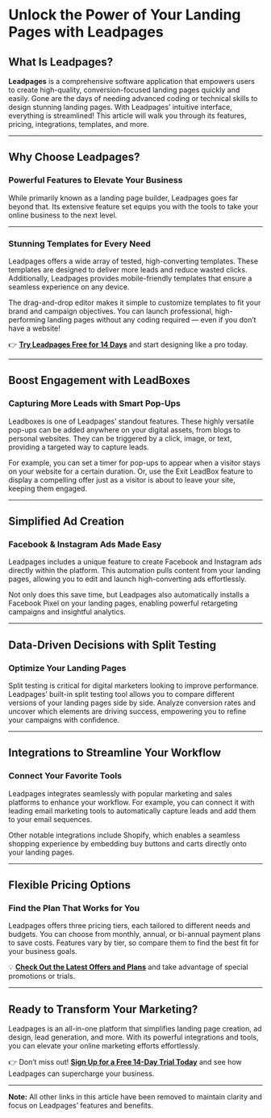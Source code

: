 # Unlock the Power of Your Landing Pages with Leadpages

## What Is Leadpages?

**Leadpages** is a comprehensive software application that empowers users to create high-quality, conversion-focused landing pages quickly and easily. Gone are the days of needing advanced coding or technical skills to design stunning landing pages. With Leadpages’ intuitive interface, everything is streamlined! This article will walk you through its features, pricing, integrations, templates, and more.

---

## Why Choose Leadpages?

### Powerful Features to Elevate Your Business

While primarily known as a landing page builder, Leadpages goes far beyond that. Its extensive feature set equips you with the tools to take your online business to the next level.

---

### Stunning Templates for Every Need

Leadpages offers a wide array of tested, high-converting templates. These templates are designed to deliver more leads and reduce wasted clicks. Additionally, Leadpages provides mobile-friendly templates that ensure a seamless experience on any device.

The drag-and-drop editor makes it simple to customize templates to fit your brand and campaign objectives. You can launch professional, high-performing landing pages without any coding required — even if you don’t have a website!

👉 **[Try Leadpages Free for 14 Days](https://bit.ly/LEadPages)** and start designing like a pro today.

---

## Boost Engagement with LeadBoxes

### Capturing More Leads with Smart Pop-Ups

Leadboxes is one of Leadpages’ standout features. These highly versatile pop-ups can be added anywhere on your digital assets, from blogs to personal websites. They can be triggered by a click, image, or text, providing a targeted way to capture leads.

For example, you can set a timer for pop-ups to appear when a visitor stays on your website for a certain duration. Or, use the Exit LeadBox feature to display a compelling offer just as a visitor is about to leave your site, keeping them engaged.

---

## Simplified Ad Creation

### Facebook & Instagram Ads Made Easy

Leadpages includes a unique feature to create Facebook and Instagram ads directly within the platform. This automation pulls content from your landing pages, allowing you to edit and launch high-converting ads effortlessly.

Not only does this save time, but Leadpages also automatically installs a Facebook Pixel on your landing pages, enabling powerful retargeting campaigns and insightful analytics.

---

## Data-Driven Decisions with Split Testing

### Optimize Your Landing Pages

Split testing is critical for digital marketers looking to improve performance. Leadpages’ built-in split testing tool allows you to compare different versions of your landing pages side by side. Analyze conversion rates and uncover which elements are driving success, empowering you to refine your campaigns with confidence.

---

## Integrations to Streamline Your Workflow

### Connect Your Favorite Tools

Leadpages integrates seamlessly with popular marketing and sales platforms to enhance your workflow. For example, you can connect it with leading email marketing tools to automatically capture leads and add them to your email sequences.

Other notable integrations include Shopify, which enables a seamless shopping experience by embedding buy buttons and carts directly onto your landing pages.

---

## Flexible Pricing Options

### Find the Plan That Works for You

Leadpages offers three pricing tiers, each tailored to different needs and budgets. You can choose from monthly, annual, or bi-annual payment plans to save costs. Features vary by tier, so compare them to find the best fit for your business goals.

💡 **[Check Out the Latest Offers and Plans](https://bit.ly/LEadPages)** and take advantage of special promotions or trials.

---

## Ready to Transform Your Marketing?

Leadpages is an all-in-one platform that simplifies landing page creation, ad design, lead generation, and more. With its powerful integrations and tools, you can elevate your online marketing efforts effortlessly.

👉 Don’t miss out! **[Sign Up for a Free 14-Day Trial Today](https://bit.ly/LEadPages)** and see how Leadpages can supercharge your business.

---

**Note:** All other links in this article have been removed to maintain clarity and focus on Leadpages’ features and benefits.
